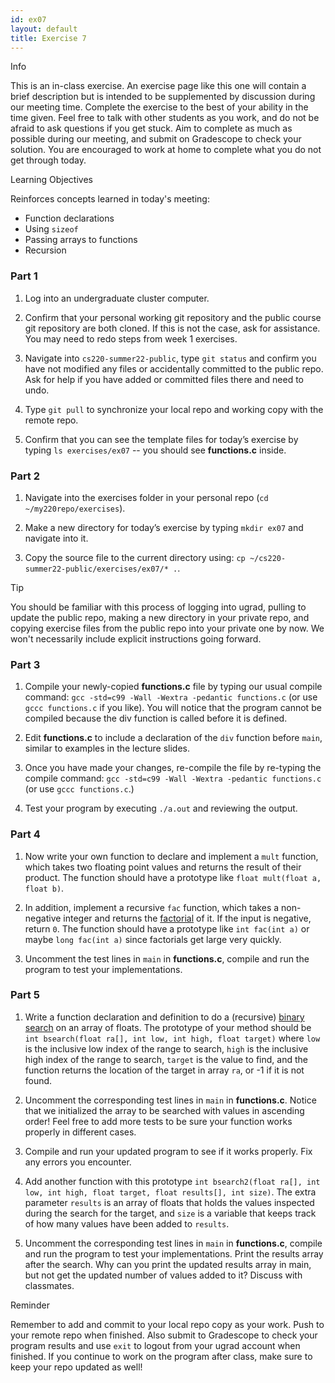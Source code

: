 ```yaml
---
id: ex07
layout: default
title: Exercise 7
---
```


<div class='admonition info'>
<div class='title'>Info</div>
<div class='content'>
<p>This is an in-class exercise. An exercise page like this one will contain a brief description but is intended to be supplemented by discussion during our meeting time. Complete the exercise to the best of your ability in the time given. Feel free to talk with other students as you work, and do not be afraid to ask questions if you get stuck. Aim to complete as much as possible during our meeting, and submit on Gradescope to check your solution. You are encouraged to work at home to complete what you do not get through today.</p>
</div>
</div>

<div class='admonition tip'>
<div class='title'>Learning Objectives</div>
<div class='content'>
<p>Reinforces concepts learned in today's meeting:</p>
<ul>
<li>Function declarations</li>
<li>Using <code>sizeof</code></li>
<li>Passing arrays to functions</li>
<li>Recursion</li>
</ul>
</div>
</div>

### Part 1
1.	Log into an undergraduate cluster computer.

2.	Confirm that your personal working git repository and the public course git repository are both cloned.  If this is not the case, ask for assistance.  You may need to redo steps from week 1 exercises.

3.	Navigate into `cs220-summer22-public`, type `git status` and confirm you have not modified any files or accidentally committed to the public repo. Ask for help if you have added or committed files there and need to undo.

4.	Type `git pull` to synchronize your local repo and working copy with the remote repo.

5.	Confirm that you can see the template files for today’s exercise by typing `ls exercises/ex07` -- you should see **functions.c** inside.


### Part 2
1.	Navigate into the exercises folder in your personal repo (`cd ~/my220repo/exercises`).

2.	Make a new directory for today’s exercise by typing `mkdir ex07` and navigate into it.

3.	Copy the source file to the current directory using: `cp ~/cs220-summer22-public/exercises/ex07/* .`.

<div class='admonition tip'>
<div class='title'>Tip</div>
<div class='content'>
<p>You should be familiar with this process of logging into ugrad, pulling to update the public repo, making a new directory in your private repo, and copying exercise files from the public repo into your private one by now. We won't necessarily include explicit instructions going forward.</p>
</div>
</div>

### Part 3
1.	Compile your newly-copied **functions.c** file by typing our usual compile command: `gcc -std=c99 -Wall -Wextra -pedantic functions.c` (or use `gccc functions.c` if you like). You will notice that the program cannot be compiled because the div function is called before it is defined.

2.	Edit **functions.c** to include a declaration of the `div` function before `main`, similar to examples in the lecture slides.

3.	Once you have made your changes, re-compile the file by re-typing the compile command: `gcc -std=c99 -Wall -Wextra -pedantic functions.c` (or use `gccc functions.c`.)

4.	Test your program by executing `./a.out` and reviewing the output.

### Part 4
1.	Now write your own function to declare and implement a `mult` function, which takes two floating point values and returns the result of their product. The function should have a prototype like `float mult(float a, float b)`.

2.	In addition, implement a recursive `fac` function, which takes a non-negative integer and returns the [factorial](https://en.wikipedia.org/wiki/Factorial) of it.  If the input is negative, return `0`. The function should have a prototype like `int fac(int a)` or maybe `long fac(int a)` since factorials get large very quickly.

3.	Uncomment the test lines in `main` in **functions.c**, compile and run the program to test your implementations.

### Part 5

1.	Write a function declaration and definition to do a (recursive) [binary search](https://en.wikipedia.org/wiki/Binary_search_algorithm) on an array of floats. The prototype of your method should be `int bsearch(float ra[], int low, int high, float target)` where `low` is the inclusive low index of the range to search, `high` is the inclusive high index of the range to search, `target` is the value to find, and the function returns the location of the target in array `ra`, or -1 if it is not found.

2.	Uncomment the corresponding test lines in `main` in **functions.c**. Notice that we initialized the array to be searched with values in ascending order! Feel free to add more tests to be sure your function works properly in different cases.

3.	Compile and run your updated program to see if it works properly. Fix any errors you encounter.

4.  Add another function with this prototype `int bsearch2(float ra[], int low, int high, float target, float results[], int size)`. The extra parameter `results` is an array of floats that holds the values inspected during the search for the target, and `size`  is a variable that keeps track of how many values have been added to `results`.

5.  Uncomment the corresponding test lines in `main` in **functions.c**, compile and run the program to test your implementations. Print the results array after the search. Why can you print the updated results array in main, but not get the updated number of values added to it? Discuss with classmates.

<div class='admonition tip'>
<div class='title'>Reminder</div>
<div class='content'>
<p>Remember to add and commit to your local repo copy as your work. Push to your remote repo when finished. Also submit to Gradescope to check your program results and use <code>exit</code> to logout from your ugrad account when finished. If you continue to work on the program after class, make sure to keep your repo updated as well!</p>
</div>
</div>
